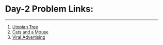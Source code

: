 # Day-2 Problem Links:
---

<ol>
 <li><a href='https://www.hackerrank.com/challenges/utopian-tree/problem?h_r=internal-search' target="_blank">Utopian Tree</a></li>
 <li><a href='https://www.hackerrank.com/challenges/cats-and-a-mouse/problem?h_r=internal-search' target="_blank">Cats and a Mouse</a> </li>
 <li><a href='https://www.hackerrank.com/challenges/strange-advertising/problem?h_r=internal-search' target="_blank">Viral Advertising</a> </li>
</ol>
